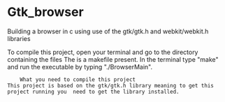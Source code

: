 # Gtk_browser
Building a browser in c using use of the gtk/gtk.h and webkit/webkit.h libraries

To compile this project, open your terminal and go to the directory containing the files
The is a makefile present. In the terminal type "make" and run the executable by typing "./BrowserMain".

		What you need to compile this project
	This project is based on the gtk/gtk.h library meaning to get this project running you  need to get the library installed.
